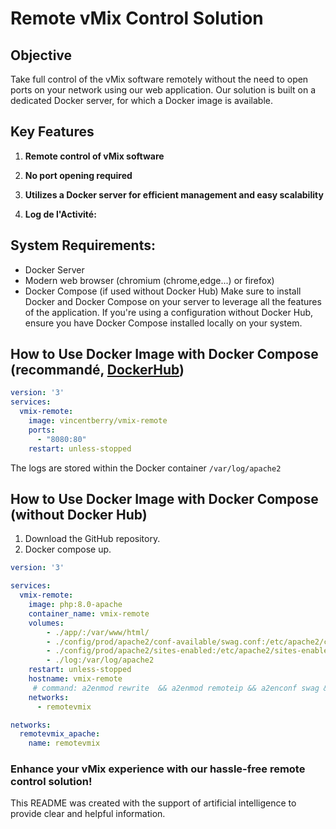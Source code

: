 # Remote vMix Control Solution

## Objective

Take full control of the vMix software remotely without the need to open ports on your network using our web application. Our solution is built on a dedicated Docker server, for which a Docker image is available.

## Key Features

1. **Remote control of vMix software**

2. **No port opening required** 

3. **Utilizes a Docker server for efficient management and easy scalability** 

4. **Log de l'Activité:**

## System Requirements:

- Docker Server 
- Modern web browser (chromium (chrome,edge...) or firefox)
- Docker Compose (if used without Docker Hub)
Make sure to install Docker and Docker Compose on your server to leverage all the features of the application. If you're using a configuration without Docker Hub, ensure you have Docker Compose installed locally on your system.

## How to Use Docker Image with Docker Compose (recommandé, [DockerHub](https://hub.docker.com/r/vincentberry/vmix-remote))

````Dockercompose.yml
version: '3'
services:
  vmix-remote:
    image: vincentberry/vmix-remote
    ports:
      - "8080:80"
    restart: unless-stopped
````
The logs are stored within the Docker container `/var/log/apache2`

## How to Use Docker Image with Docker Compose (without Docker Hub)

1. Download the GitHub repository.
2. Docker compose up.

````Dockercompose.yml
version: '3'

services:
  vmix-remote:
    image: php:8.0-apache
    container_name: vmix-remote
    volumes:
        - ./app/:/var/www/html/
        - ./config/prod/apache2/conf-available/swag.conf:/etc/apache2/conf-available/swag.conf
        - ./config/prod/apache2/sites-enabled:/etc/apache2/sites-enabled/
        - ./log:/var/log/apache2
    restart: unless-stopped
    hostname: vmix-remote
     # command: a2enmod rewrite  && a2enmod remoteip && a2enconf swag && docker-php-ext-install pdo pdo_mysql && /etc/init.d/apache2 restart 
    networks: 
      - remotevmix

networks:
  remotevmix_apache:
    name: remotevmix
````

### Enhance your vMix experience with our hassle-free remote control solution!

This README was created with the support of artificial intelligence to provide clear and helpful information. 
